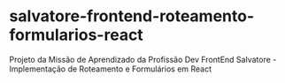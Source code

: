 # salvatore-frontend-roteamento-formularios-react
Projeto da Missão de Aprendizado da Profissão Dev FrontEnd Salvatore - Implementação de Roteamento e Formulários em React
